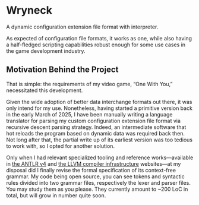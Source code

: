 # Wryneck

A dynamic configuration extension file format with interpreter.

As expected of configuration file formats, it works as one, while also having a half-fledged scripting capabilities robust enough for some use cases in the game development industry.

## Motivation Behind the Project

That is simple: the requirements of my video game, “One With You,” necessitated this development.

Given the wide adoption of better data interchange formats out there, it was only intend for my use. Nonetheless, having started a primitive version back in the early March of 2025, I have been manually writing a language translator for parsing my custom configuration extension file format via recursive descent parsing strategy. Indeed, an intermediate software that hot reloads the program based on dynamic data was required back then. Not long after that, the partial write up of its earliest version was too tedious to work with, so I opted for another solution.

Only when I had relevant specialized tooling and reference works—available in [the ANTLR v4](https://www.antlr.org/) and [the LLVM compiler infrastructure](https://llvm.org/) websites—at my disposal did I finally revise the formal specification of its context-free grammar. My code being open source, you can see tokens and syntactic rules divided into two grammar files, respectively the lexer and parser files. You may study them as you please. They currently amount to ~200 LoC in total, but will grow in number quite soon.

